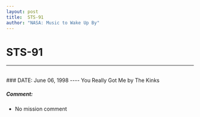 ```yaml
---
layout: post
title:  STS-91
author: "NASA: Music to Wake Up By"
---
```


# STS-91
----
<br/>
### DATE: June 06, 1998
----
You Really Got Me by The Kinks

##### Comment:
* No mission comment

